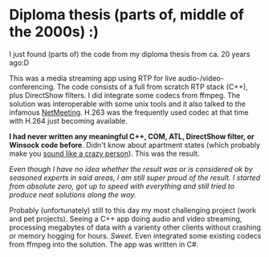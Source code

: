 # Diploma thesis (parts of, middle of the 2000s) :)

I just found (parts of) the code from my diploma thesis from ca. 20 years ago:D

This was a media streaming app using RTP for live audio-/video-conferencing. The code consists of a full from scratch RTP stack (C++), plus DirectShow filters. I did integrate some codecs from ffmpeg. The solution was interoperable with some unix tools and it also talked to the infamous [NetMeeting](https://en.wikipedia.org/wiki/Microsoft_NetMeeting). H.263 was the frequently used codec at that time with H.264 just becoming available.

**I had never written any meaningful C++, COM, ATL, DirectShow filter, or Winsock code before**. Didn't know about apartment states (which probably make you [sound like a crazy person](https://x.com/jaredpar/status/1569840321760206849)). This was the result. 

*Even though I have no idea whether the result was or is considered ok by seasoned experts in said areas, I am still super proud of the result. I started from absolute zero, got up to speed with everything and still tried to produce neat solutions along the way.* 

Probably (unfortunately) still to this day my most challenging project (work and pet projects). Seeing a C++ app doing audio and video streaming, processing megabytes of data with a varienty other clients without crashing or memory hogging for hours. *Sweet.* Even integrated some existing codecs from ffmpeg into the solution. The app was written in C#.

